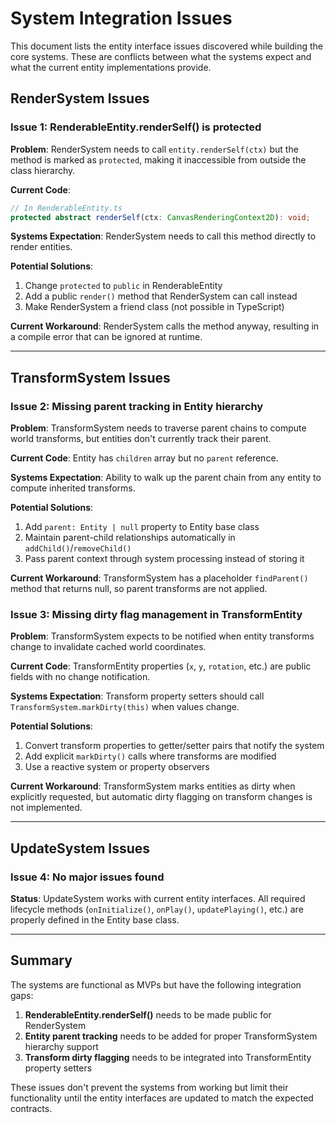 # System Integration Issues

This document lists the entity interface issues discovered while building the core systems. These are conflicts between what the systems expect and what the current entity implementations provide.

## RenderSystem Issues

### Issue 1: RenderableEntity.renderSelf() is protected
**Problem**: RenderSystem needs to call `entity.renderSelf(ctx)` but the method is marked as `protected`, making it inaccessible from outside the class hierarchy.

**Current Code**: 
```typescript
// In RenderableEntity.ts
protected abstract renderSelf(ctx: CanvasRenderingContext2D): void;
```

**Systems Expectation**: RenderSystem needs to call this method directly to render entities.

**Potential Solutions**:
1. Change `protected` to `public` in RenderableEntity
2. Add a public `render()` method that RenderSystem can call instead
3. Make RenderSystem a friend class (not possible in TypeScript)

**Current Workaround**: RenderSystem calls the method anyway, resulting in a compile error that can be ignored at runtime.

---

## TransformSystem Issues

### Issue 2: Missing parent tracking in Entity hierarchy
**Problem**: TransformSystem needs to traverse parent chains to compute world transforms, but entities don't currently track their parent.

**Current Code**: Entity has `children` array but no `parent` reference.

**Systems Expectation**: Ability to walk up the parent chain from any entity to compute inherited transforms.

**Potential Solutions**:
1. Add `parent: Entity | null` property to Entity base class
2. Maintain parent-child relationships automatically in `addChild()`/`removeChild()`
3. Pass parent context through system processing instead of storing it

**Current Workaround**: TransformSystem has a placeholder `findParent()` method that returns null, so parent transforms are not applied.

### Issue 3: Missing dirty flag management in TransformEntity
**Problem**: TransformSystem expects to be notified when entity transforms change to invalidate cached world coordinates.

**Current Code**: TransformEntity properties (`x`, `y`, `rotation`, etc.) are public fields with no change notification.

**Systems Expectation**: Transform property setters should call `TransformSystem.markDirty(this)` when values change.

**Potential Solutions**:
1. Convert transform properties to getter/setter pairs that notify the system
2. Add explicit `markDirty()` calls where transforms are modified
3. Use a reactive system or property observers

**Current Workaround**: TransformSystem marks entities as dirty when explicitly requested, but automatic dirty flagging on transform changes is not implemented.

---

## UpdateSystem Issues

### Issue 4: No major issues found
**Status**: UpdateSystem works with current entity interfaces. All required lifecycle methods (`onInitialize()`, `onPlay()`, `updatePlaying()`, etc.) are properly defined in the Entity base class.

---

## Summary

The systems are functional as MVPs but have the following integration gaps:

1. **RenderableEntity.renderSelf()** needs to be made public for RenderSystem
2. **Entity parent tracking** needs to be added for proper TransformSystem hierarchy support
3. **Transform dirty flagging** needs to be integrated into TransformEntity property setters

These issues don't prevent the systems from working but limit their functionality until the entity interfaces are updated to match the expected contracts.